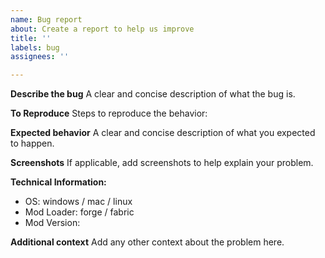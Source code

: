 ```yaml
---
name: Bug report
about: Create a report to help us improve
title: ''
labels: bug
assignees: ''

---
```


**Describe the bug**
A clear and concise description of what the bug is.


**To Reproduce**
Steps to reproduce the behavior:


**Expected behavior**
A clear and concise description of what you expected to happen.


**Screenshots**
If applicable, add screenshots to help explain your problem.


**Technical Information:**
 - OS: windows / mac / linux
 - Mod Loader: forge / fabric
 - Mod Version:

**Additional context**
Add any other context about the problem here.
